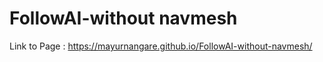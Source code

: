 # FollowAI-without navmesh
 
 Link to Page : https://mayurnangare.github.io/FollowAI-without-navmesh/
